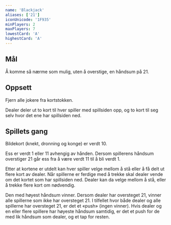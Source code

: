 ```yaml
---
name: 'Blackjack'
aliases: ['21']
iconUnicode: '1F935'
minPlayers: 2
maxPlayers: 7
lowestCard: 'A'
highestCard: 'A'
---
```

## Mål

Å komme så nærme som mulig, uten å overstige, en håndsum på 21.

## Oppsett

Fjern alle jokere fra kortstokken.

Dealer deler ut to kort til hver spiller med spillsiden opp, og to kort til seg
selv hvor det ene har spillsiden ned.

## Spillets gang

Bildekort (knekt, dronning og konge) er verdt 10.

Ess er verdt 1 eller 11 avhengig av hånden. Dersom spillerens håndsum overstiger
21 går ess fra å være verdt 11 til å bli verdt 1.

Etter at kortene er utdelt kan hver spiller velge mellom å stå eller å få delt ut
flere kort av dealer. Når spillerne er ferdige med å trekke skal dealer vende om
det kortet som har spillsiden ned. Dealer kan da velge mellom å stå, eller å trekke
flere kort om nødvendig.

Den med høyest håndsum vinner. Dersom dealer har oversteget 21, vinner alle
spillerne som ikke har oversteget 21. I tilfellet hvor både dealer og alle
spillerne har oversteget 21, er det et «push» (ingen vinner). Hvis dealer og en
eller flere spillere har høyeste håndsum samtidig, er det et push for de med lik
håndsum som dealer, og et tap for resten.
